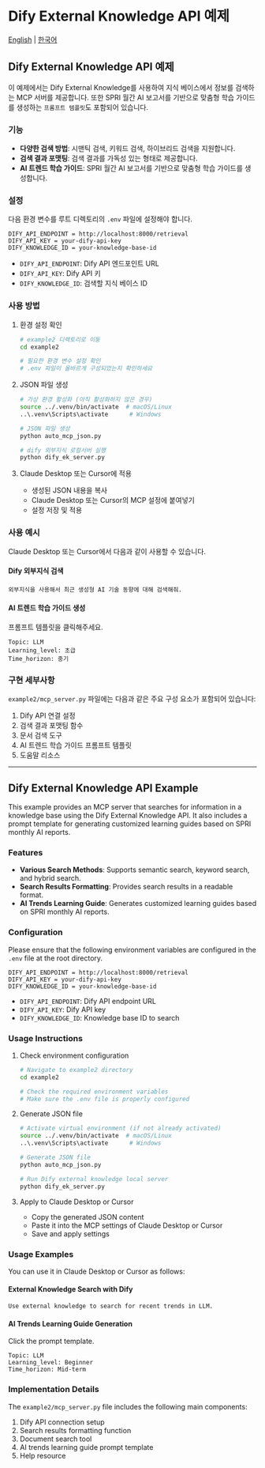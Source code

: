 # Dify External Knowledge API 예제

[English](#dify-external-knowledge-api-example) | [한국어](#dify-external-knowledge-api-예제-1)

## Dify External Knowledge API 예제

이 예제에서는 Dify External Knowledge를 사용하여 지식 베이스에서 정보를 검색하는 MCP 서버를 제공합니다. 또한 SPRI 월간 AI 보고서를 기반으로 맞춤형 학습 가이드를 생성하는 `프롬프트 템플릿`도 포함되어 있습니다.

### 기능

- **다양한 검색 방법**: 시맨틱 검색, 키워드 검색, 하이브리드 검색을 지원합니다.
- **검색 결과 포맷팅**: 검색 결과를 가독성 있는 형태로 제공합니다.
- **AI 트렌드 학습 가이드**: SPRI 월간 AI 보고서를 기반으로 맞춤형 학습 가이드를 생성합니다.

### 설정

다음 환경 변수를 루트 디렉토리의 `.env` 파일에 설정해야 합니다.

```
DIFY_API_ENDPOINT = http://localhost:8000/retrieval
DIFY_API_KEY = your-dify-api-key
DIFY_KNOWLEDGE_ID = your-knowledge-base-id
```

- `DIFY_API_ENDPOINT`: Dify API 엔드포인트 URL
- `DIFY_API_KEY`: Dify API 키
- `DIFY_KNOWLEDGE_ID`: 검색할 지식 베이스 ID

### 사용 방법

1. 환경 설정 확인
   ```bash
   # example2 디렉토리로 이동
   cd example2
   
   # 필요한 환경 변수 설정 확인
   # .env 파일이 올바르게 구성되었는지 확인하세요
   ```

2. JSON 파일 생성
   ```bash
   # 가상 환경 활성화 (아직 활성화하지 않은 경우)
   source ../.venv/bin/activate  # macOS/Linux
   ..\.venv\Scripts\activate      # Windows
   
   # JSON 파일 생성
   python auto_mcp_json.py

   # dify 외부지식 로컬서버 실행
   python dify_ek_server.py
   ```

3. Claude Desktop 또는 Cursor에 적용
   - 생성된 JSON 내용을 복사
   - Claude Desktop 또는 Cursor의 MCP 설정에 붙여넣기
   - 설정 저장 및 적용

### 사용 예시

Claude Desktop 또는 Cursor에서 다음과 같이 사용할 수 있습니다.

#### Dify 외부지식 검색
```
외부지식을 사용해서 최근 생성형 AI 기술 동향에 대해 검색해줘.
```

#### AI 트렌드 학습 가이드 생성
프롬프트 템플릿을 클릭해주세요.
```
Topic: LLM
Learning_level: 초급
Time_horizon: 중기
```

### 구현 세부사항

`example2/mcp_server.py` 파일에는 다음과 같은 주요 구성 요소가 포함되어 있습니다:

1. Dify API 연결 설정
2. 검색 결과 포맷팅 함수
3. 문서 검색 도구
4. AI 트렌드 학습 가이드 프롬프트 템플릿
5. 도움말 리소스

---

## Dify External Knowledge API Example

This example provides an MCP server that searches for information in a knowledge base using the Dify External Knowledge API. It also includes a prompt template for generating customized learning guides based on SPRI monthly AI reports.

### Features

- **Various Search Methods**: Supports semantic search, keyword search, and hybrid search.
- **Search Results Formatting**: Provides search results in a readable format.
- **AI Trends Learning Guide**: Generates customized learning guides based on SPRI monthly AI reports.

### Configuration

Please ensure that the following environment variables are configured in the `.env` file at the root directory.

```
DIFY_API_ENDPOINT = http://localhost:8000/retrieval
DIFY_API_KEY = your-dify-api-key
DIFY_KNOWLEDGE_ID = your-knowledge-base-id
```

- `DIFY_API_ENDPOINT`: Dify API endpoint URL
- `DIFY_API_KEY`: Dify API key
- `DIFY_KNOWLEDGE_ID`: Knowledge base ID to search

### Usage Instructions

1. Check environment configuration
   ```bash
   # Navigate to example2 directory
   cd example2
   
   # Check the required environment variables
   # Make sure the .env file is properly configured
   ```

2. Generate JSON file
   ```bash
   # Activate virtual environment (if not already activated)
   source ../.venv/bin/activate  # macOS/Linux
   ..\.venv\Scripts\activate      # Windows
   
   # Generate JSON file
   python auto_mcp_json.py

   # Run Dify external knowledge local server 
   python dify_ek_server.py
   ```

3. Apply to Claude Desktop or Cursor
   - Copy the generated JSON content
   - Paste it into the MCP settings of Claude Desktop or Cursor
   - Save and apply settings

### Usage Examples

You can use it in Claude Desktop or Cursor as follows:

#### External Knowledge Search with Dify
```
Use external knowledge to search for recent trends in LLM.
```

#### AI Trends Learning Guide Generation
Click the prompt template.
```
Topic: LLM  
Learning_level: Beginner  
Time_horizon: Mid-term  
```

### Implementation Details

The `example2/mcp_server.py` file includes the following main components:

1. Dify API connection setup
2. Search results formatting function
3. Document search tool
4. AI trends learning guide prompt template
5. Help resource